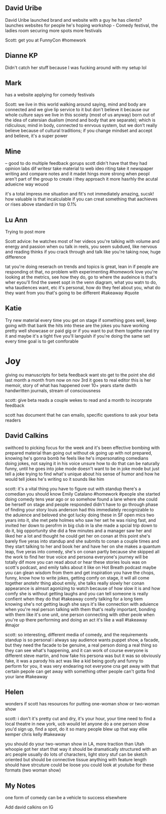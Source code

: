 
## David Uribe
David Uribe launched brand and website with a guy
he has clients?
launches websites for people
he's hoping workshop - Comedy festival, the ladies room
securing more spots more festivals

Scott: get you at FunnyCon #homework 

## Dianne KP
Didn't catch her stuff because I was fucking around with my setup lol

## Mark 
has a website
applying for comedy festivals

Scott: we live in this world walking around saying, mind and body are connected and we give lip service to it but don't believe it because our whole culture says we live in this scoiety (most of us anyway) born out of the idea of catersian dualism (mond and body that are separate); which is ridiculous; mind in body, connected to enrvous system, but we don't really believe because of cultural traditions; if you change mindset and accept and believe, it's a super power

## Mine

– good to do multiple feedback gorups
scott didn't have that
they had opinion labs
dif writesr take material to web ideo riting
take it newspaper writing
and compare notes
and it madet hings more strong
when peopl aren't part of the group to create i
they approach it more hasrhly
the acutal adueicne way wouod

it's a total impress me situation
and fit's not immediately amazing, sucsk!
how valuable is that
incalculable
if you can creat something that aachieves or rises above standard
in top 0.1%

## Lu Ann
Trying to post more

Scott advice: he watches most of her videos
you're talking with volume and energy and passion
when ou talk in reels, you seem subdued, like nervous and reading
thinks if you crack through and talk like you're taking now, huge difference

tat you're doing reserach on trends and topics is great, lean in
if people are responding ot that, no problem with experimenting #homework 
love you're looking at the metrics, see how they do, go to where the audeince is
that's wher eyou'll find the sweet sopt in the venn diagram, what you watn to do, wha taudiences want, etc
it's personal, how do they feel about you, what do they want from you that's going to be different #takeaway #quote 

## Katie
Try new material every time you get on stage
if something goes well, keep going with that
bank the hits into these are the jokes you have working pretty well
showcase or paid gig
or if you want to put them togethe rand try it and maybe it's a tight five
you'll languish if you're doing the same set every time
goal is to get comforable

# Joy
giving ou manuscripts for beta feedback
want sto get to the point she did last month
a month from now on nov 3rd it goes to real editor
this is her memoir, story of what has happened over 10+ years
starte dwith handwritten journals, stream of consciousness

scott: give beta reads a couple wekes to read
and a month to incorprate feedback

scott has document that he can emailo, specific questions to ask your beta readers

## David Calkins
swithced to picking focus for the week and it's been effective
bombing with prepared material than going out without
ok going up with not prepared, knowing he's gonna bomb
he feels like he's impersonating comedians doing jokes, not saying it in his voice
unsure how to do that
can be naturally funny, until he goes into joke mode
doesn't want to be in joke mode but just tell a joke
trying to find what's unique about his sense of humor and how he would tell jokes he's writing so it sounds like him

scott: it's a vital thing you have to figure out with standup
there's a comedian you should know
Emily Catalano #homework #people
she started doing comedy tens year ago or so
somehow found a lane where she could be herself on stage and people responded
didn't have to go through phase of finding your story
louis anderson had this 
immediately recognizable to the aduience and beloved
she got lucky doing these in SF open mics
two years into it, she met pete holmes who saw her set
he was rising fast, and invited her down to perofrm in big club in la
she made a spcial trip down to do it, big opportunity
she did a few minutes and a manager saw her and liked her a lot
and thought he could get her on conan
at this point she's barely five yeras into standup and she submits to conan a couple times
and they start talking to her and book her and have her on
she makes a quantum leap, five yeras into comedy, she's on conan
partly because she skipped all the work to find her true voice and persona
everyone's journey will be totally dif
more you can read about or hear these stories
louis was on scott's podcast, and emily talks about it like on Hot Breath podcast
maybe you can glean wisdom from them and get inspiration
you have the chops, funny, know how to write jokes, getting comfy on stage, it will all come together
anotehr thing about emily, she talks really slowly
her conan appearance is almsot agonizing to watch because of  how slow it is
and how comfy she is without getting laughs
and you can tell someone is really confient when they do that #takeaway 
comfy talking for a long tiem knowing she's not getting laugh
she says it's like connection with aduience
when you're real person talking with them
that's really important, bonding with them like it's one unit, one person
connecting with other peole
when you're up there performing and doing an act it's like a wall #takeaway #major 

scott: so interesting, different media of comedy, and the requirements
standup is so personal
i always say audience wants puppet show, a facade, but they need the facade to be genuine, a real person doing a real thing so they can see what's happening, and it can work
of course everyone is different
steve martin, and how fake his persona was
but it was so obviously fake, it was a parody
his act was like a kid being goofy and funny to perform for you, it was very endearing 
not everyone cna get away with that
certain pepole can get away with something other people can't
gotta find your lane #takeaway 

## Helen
wonders if scott has resources for putting one-woman show or two-woman show

scott: i don't
it's pretty cut and dry, it's your hour, your time
need to find a local theatre
in new york, ucb wouild let anyone do a one person show
you'd sign up, find a spot, do it
so many people blew up that way
ellie kemper
chris kelly
#takeaway 


you should do your two-woman show in LA, more traction than Utah
whoopie got her start that way
it should be dramatically structured with an arc
people usually do lots of characters, light story stuf
can be sketch oriented but should be connective tissue
anything with feature length should have strcuture
could be loose
you could look at youtube for these formats (two woman show)

## My Notes
one form of comedy can be a vehicle to success elsewhere


Add david calkins on IG